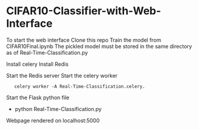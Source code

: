 # CIFAR10-Classifier-with-Web-Interface

To start the web interface
Clone this repo
Train the model from CIFAR10Final.ipynb
The pickled model must be stored in the same directory as of Real-Time-Classification.py

Install celery
Install Redis

 Start the Redis server
 Start the celery worker 
```
   celery worker -A Real-Time-Classification.celery.
```
  
 Start the Flask python file
  - python Real-Time-Classification.py

 Webpage rendered on localhost:5000

